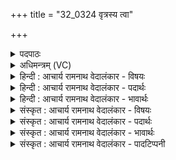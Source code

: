 +++
title = "32_0324 वृत्रस्य त्वा"

+++
<details><summary>पदपाठः</summary>

वृ꣣त्र꣡स्य꣢। त्वा꣣। श्वस꣡था꣢त्। ई꣡ष꣢꣯माणाः। वि꣡श्वे꣢꣯। दे꣣वाः꣢। अ꣣जहुः। ये꣢। स꣡खा꣢꣯यः। स। खा꣣यः। मरु꣡द्भिः꣢। इ꣣न्द्र। सख्य꣢म्। स꣣। ख्य꣢म्। ते꣣। अस्तु। अ꣡थ꣢꣯। इ꣣माः꣢। वि꣡श्वाः꣢꣯। पृ꣡त꣢꣯नाः। ज꣣यासि। ३२४।
</details>

<details><summary>अधिमन्त्रम् (VC)</summary>

- इन्द्रः
- द्युतानो मारुतः
- त्रिष्टुप्
- धैवतः
- ऐन्द्रं काण्डम्
</details>

<details><summary>हिन्दी : आचार्य रामनाथ वेदालंकार - विषयः</summary>

अगले मन्त्र में यह विषय वर्णित है कि इन्द्र वृत्र की सेनाओं को कैसे जीते।
</details>

<details><summary>हिन्दी : आचार्य रामनाथ वेदालंकार - पदार्थः</summary>

पदार्थान्वयभाषाः -  प्रथम—जीवात्मा के पक्ष में। आन्तरिक देवासुरसंग्राम में अपने आत्मा को, जिसका साथ सबने छोड़ दिया है, अकेला देखकर कोई कह रहा है—(वृत्रस्य) तमोगुण के प्रधान हो जाने से उत्पन्न कामक्रोधादिरूप वृत्रासु्र की (श्वसथात्) फुंकार से (ईषमाणाः) भयभीत हो पलायन करती हुई (विश्वे देवाः) सब चक्षु, श्रोत्र आदि इन्द्रियों ने (त्वा) तुझ आत्मा को (अजहुः) अकेला छोड़ दिया है, (ये) जो इन्द्रियाँ (सखायः) पहले तेरी मित्र बनी हुई थीं। हे (इन्द्र) जीवात्मन् (मरुद्भिः) प्राणों के साथ (ते) तेरी (सख्यम्) मित्रता (अस्तु) हो, (अथ) उसके अनन्तर, तू (इमाः) इन (विश्वाः) सब (पृतनाः) काम-क्रोध आदि शत्रुओं की सेनाओं को (जयासि) जीत ले ॥ इस प्रसंग में वृत्रवध के आख्यान में ऐतरेय ब्राह्मण में लिखा है कि—इन्द्र और उसके साथी वृत्र को मारने की इच्छा से दौड़े। उसने जान लिया कि ये मुझे मारने के लिए दौड़ रहे हैं। उसने सोचा इन्हें डरा दूँ । यह सोचकर उसने उनकी ओर साँस छोड़ी, फुंकार मारी। उसकी साँस या फुंकार से भयभीत हो सब देव भाग खड़े हुए। केवल मरुतों ने इन्द्र को नहीं छोड़ा। ‘भगवन् प्रहार करो, मारो, वीरता दिखाओ’—इस प्रकार वाणी बोलते हुए वे उसके साथ उपस्थित रहे। ॠषि इसी अर्थ का दर्शन करता हुआ कह रहा है—वृत्रस्य त्वा श्वसथादीषमाणाः आदि। ऐ० ब्रा० ३।२०। यह आख्यान उक्त अर्थ को ही स्पष्ट करने के लिए है ॥ छान्दोग्य उपनिषद् की एक कथा भी इस मन्त्र के भाव को स्पष्ट करती है। वहाँ लिखा है-देव और असुरों में लड़ाई ठन गयी, दोनों प्रजापति के पुत्र थे। देव उद्गीथ को ले आये कि इससे इन्हें परास्त कर देंगे। उन्होंने नासिक्य (नासिका से आने-जानेवाले) प्राण को उद्गीथरूप में उपासा। असुरों ने उसे पाप से बींध दिया। इसी कारण नासिक्य प्राण से सुगन्धित और दुर्गन्धित दोनों प्रकार के पदार्थ सूँघता है, यतः यह पाप से बिंध चुका है। इसके बाद उन्होंने वाणी को उद्गीथरूप में उपासा। उसे भी असुरों ने पाप से बींध दिया। इसी कारण वाणी से सत्य और असत्य दोनों बोलता है, यतः यह पाप से बिंध चुकी है। इसके बाद उन्होंने आँख को उद्गीथरूप में उपासा। उसे भी असुरों ने पाप से बींध दिया। इसी कारण आँख से दर्शनीय और अदर्शनीय दोनों को देखता है। यतः यह पाप से बिंध चुकी है। फिर उन्होंने श्रोत्र को उद्गीथरूप में उपासा। उसे भी असुरों ने पाप से बींध दिया। इसी कारण श्रोत्र से श्रवणीय और अश्रवणीय दोनों सुनता है, यतः यह पाप से बिंध चुका है। तत्पश्चात् उन्होंने मन को उद्गीथरूप में उपासा। उसे भी असुरों ने पाप से बींध दिया। इसी कारण मन से उचित और अनुचित दोनों प्रकार के संकल्प करता है, यतः यह पाप से बिंध चुका है। तदनन्तर उन्होंने मुख्य प्राण को उद्गीथरूप में उपासा। असुर जब उसे भी बींधने के लिए झपटे तो वे उससे टकराकर ऐसे विध्वस्त हो गये, जैसे मिट्टी का ढेला पत्थर से टकराकर चूर-चूर हो जाता है। इस प्रकार जो मुख्य प्राण से साहचर्य कर लेता है उसके सब शत्रु ऐसे ही नष्ट हो जाते हैं, जैसे मिट्टी का ढेला पत्थर से टकराकर चूर हो जाता है। इस कथा से स्पष्ट है कि चक्षु-श्रोत्र आदि इन्द्रियाँ आत्मा की सच्ची सहायक नहीं हैं, मुख्य प्राण की ही सहायता से वह काम, क्रोधादि असुरों को परास्त करने में सफल हो सकता है ॥ द्वितीय—राष्ट्र के पक्ष में। सग्रामों में जिसका प्रजाजनों ने साथ छोड़ दिया है, ऐसे अकेले पड़े हुए राजा को राजमन्त्री कह रहा है—(वृत्रस्य) अत्याचारी शत्रु के (श्वसथात्) विनाशक शस्त्रास्त्र-समूह से (ईषमाणाः) भयभीत हो भागते हुए (विश्वे देवाः) सब प्रजाजनों ने (त्वा) आपको (अजहुः) छोड़ दिया है, (ये) जो प्रजाजन, पहले जब युद्ध उपस्थित नहीं हुआ था तब (सखायः) आपके मित्र बने हुए थे। हे (इन्द्र) राजन् ! (मरुद्भिः) वीर क्षत्रिय योद्धाओं के साथ (ते) आपकी (सख्यम्) मित्रता (अस्तु) हो, (अथ) उसके पश्चात्, आप (इमाः) इन (विश्वाः) सब (पृतनाः) युद्ध करनेवाली शत्रु-सेनाओं को (जयासि) जीत लो ॥२॥ इस मन्त्र में श्लेषालङ्कार है ॥२॥
</details>

<details><summary>हिन्दी : आचार्य रामनाथ वेदालंकार - भावार्थः</summary>

भावार्थभाषाः -  युद्ध का समय उपस्थित होने पर युद्ध में निपुण शूरवीर क्षत्रिय योद्धा ही रिपुदल से मुठभेड़ कर सकते हैं। इसी प्रकार आन्तरिक देवासुर-संग्राम में प्राण आत्मा के सहायक बनते हैं ॥२॥
</details>

<details><summary>संस्कृत : आचार्य रामनाथ वेदालंकार - विषयः</summary>

अथेन्द्रो वृत्रस्य सेनाः कथं जयेदित्याह।
</details>

<details><summary>संस्कृत : आचार्य रामनाथ वेदालंकार - पदार्थः</summary>

पदार्थान्वयभाषाः -  प्रथमः—अध्यात्मपरः। देवासुरसंग्रामे स्वकीयमात्मानं विश्वैः परित्यक्तसख्यमेकाकिनं दृष्ट्वा ब्रूते—(वृत्रस्य) तमोगुणप्रधानतया जनितस्य कामक्रोधादिरूपस्य वृत्रासुरस्य (श्वसथात्) प्रश्वासात् फुंकारात्; प्राबल्यादित्यर्थः। श्वस प्राणने इति धातोर्बाहुलकादौणादिकः अथप्रत्ययः। (ईषमाणाः) भयात् पलायमानाः। ईषते भीतः पलायते। निरु० ४।२। (विश्वेदेवाः२) प्रकाशकानि सर्वाणि चक्षुःश्रोत्रादीनि इन्द्रियाणि (त्वा) त्वां जीवात्मानम् (अजहुः) अत्यजन्, (ये) यानि इन्द्रियाणि, पूर्वं तव (सखायः) मित्रभूतानि आसन्। हे (इन्द्र) जीवात्मन् ! (मरुद्भिः) प्राणैः (ते) तव (सख्यम्) सखित्वम् (अस्तु) भवतु। (अथ) मरुद्भिः सख्यस्थापनानन्तरम्, त्वम् (इमाः) एताः पुरो दृश्यमानाः (विश्वाः) समस्ताः (पृतनाः) कामक्रोधादिरिपूणां सेनाः (जयासि) जय। जि जये धातोर्लेटि रूपम् ॥ अत्र वृत्रवधाख्याने ऐतरेयब्राह्मणमाह—तं हनिष्यन्त आद्रवन्। सोऽवेन्मां वै हनिष्यन्त आद्रवन्ति। हन्त इमान् भीषया इति। तानभि प्राश्वसीत्। तस्य श्वसथादीषमाणा। विश्वेदेवा अद्रवन्। मरुतो हैनं नाजहुः। प्रहर भगवो जहि वीरयस्व इत्येवैनमेतां वाचं वदन्त उपातिष्ठन्त। तदेतद् ऋषिः पश्यन्नभ्यनूवाच वृत्रस्य त्वा श्वसथादीषमाणा इति (ऐ० ब्रा० ३।२०) ॥ एतन्मन्त्रार्थं छान्दोग्योपनिषत्कथापि विवृणोति। तथाहि—“देवासुरा ह वै यत्र संयेतिरे, उभये प्राजापत्याः। तद्ध देवा उद्गीथमाजह्रुः अनेन एनान् अभिभविष्याम इति। ते ह नासिक्यं प्राणमुद्गीथमुपासाञ्चक्रिरे। ते हासुराः पाप्मना विविधुः, तस्मात् तेनोभयं जिघ्रति सुरभि च दुर्गन्धि च, पाप्मना ह्येष विद्धः। अथ ह वाचमुद्गीथमुपासाञ्चक्रिरे। तां हासुराः पाप्मना विविधुः। तस्मात् तया उभयं वदति सत्यं चानृतं च। पाप्मना ह्येषा विद्धा। अथ ह चक्षुरुद्गीथमुपासाञ्चक्रिरे। तद्धासुराः पाप्मना विविधुः। तस्मात् तेनोभयं पश्यति दर्शनीयं चादर्शनीयं च। पाप्मना ह्येतद् विद्धम्। अथ ह श्रोत्रमुद्गीथमुपासाञ्चक्रिरे। तद्धासुराः पाप्मना विविधुः। तस्मात् तेनोभयं शृणोति, श्रवणीयं चाश्रवणीयं च। पाप्मना ह्येतद् विद्धम्। अथ ह मन उद्गीथमुपासाञ्चक्रिरे। तद्धासुराः पाप्मना विविधुः। तस्मात् तेनोभयं संकल्पयते, संकल्पनीयं चासंकल्पनीयं च। पाप्मना ह्येतद् विद्धम्। अथ य एवायं मुख्यः प्राणस्तमुद्गीथमुपासाञ्चक्रिरे। तं ह्यसुरा ऋत्वा विदध्वंसुः यथाश्मानमाखणम् ऋत्वा विध्वंसेत्। एवं यथाश्मानमाखणम् ऋत्वा विध्वंसते। एवं हैव स विध्वंसेत य एवंविदि पापं कामयते, यश्चैनमभिदासति। स एषोऽश्माखणः। छा० उ० १।२।१-८ इति। अनया कथया ज्ञायते यत् चक्षुःश्रोत्रादीनि इन्द्रियाणि आत्मनो वस्तुतः सहायकानि न सन्ति, मुख्यस्य प्राणस्यैव साहाय्येन स कामक्रोधाद्यसुरान् पराजेतुं क्षमते ॥ अथ द्वितीयः—राष्ट्रपरः। संग्रामे प्रजाजनैः परित्यक्तम् एकाकिनं राजानं राजमन्त्री ब्रूते—(वृत्रस्य) अत्याचारिणः शत्रोः (श्वसथात्) विनाशकात् शस्त्रास्त्रसमूहात्। श्वसितिः हन्तिकर्मा। निघं० २।१९। (ईषमाणाः) भयात् पलायमानाः (विश्वे देवाः) सर्वे प्रजाजनाः (त्वा) त्वां राजानम् (अजहुः) पर्यत्याक्षुः, (ये) प्रजाजनाः पूर्वं युद्धेऽनुपस्थिते (सखायः) तव मित्रभूताः अभूवन्। हे (इन्द्र) राजन् ! (मरुद्भिः) वीरैः क्षत्रियसैनिकैः (ते) तव (सख्यम्) सखित्वम् (अस्तु) भवतु, (अथ) तदनन्तरम्, त्वम् (इमाः) पुरतः उपस्थिताः (विश्वाः) सर्वाः (पृतनाः) सङ्ग्रामकारिणीः शत्रुसेनाः (जयासि) विजयस्व ॥२॥ अत्र श्लेषालङ्कारः ॥२॥
</details>

<details><summary>संस्कृत : आचार्य रामनाथ वेदालंकार - भावार्थः</summary>

भावार्थभाषाः -  उपस्थिते संङ्ग्रामकाले सङ्ग्रामकुशलाः शूराः क्षत्रिया योद्धार एव रिपुदलेन संघर्षं कर्तु पारयन्ति। तथैवाभ्यन्तरे देवासुरसंग्रामे प्राणा जीवात्मनः सहायका भवन्ति ॥२॥
</details>

<details><summary>संस्कृत : आचार्य रामनाथ वेदालंकार - पादटिप्पनी</summary>

टिप्पणी:   १. ऋ० ८।९६।७, ऋषिः तिरश्चीराङ्गिरसः द्युतानो वा मारुतः। २. ‘नैनद्देवा आप्नुवन् पूर्वमर्षत्। य० ४०।४ अत्र देवशब्देन मनःषष्ठानि श्रोत्रादीनीन्द्रियाणि गृह्यन्ते। तेषां शब्दस्पर्शरूपरसगन्धानां सत्यासत्ययोश्चार्थानां द्योतकत्वात् तान्यपि देवाः’ इति ऋ० भा० भूमिकायां वेदविषयविचारे दयानन्दः।
</details>